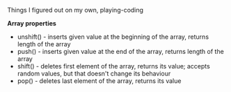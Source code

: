 Things I figured out on my own, playing-coding    

**Array properties**
- unshift() - inserts given value at the beginning of the array, returns length of the array
- push() - inserts given value at the end of the array, returns length of the array  
- shift() - deletes first element of the array, returns its value; accepts random values, but that doesn't change its behaviour
- pop() - deletes last element of the array, returns its value

